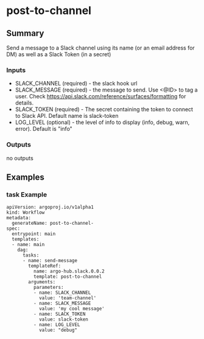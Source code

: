 # post-to-channel

## Summary
Send a message to a Slack channel using its name (or an email address for DM) as well as a Slack Token (in a secret)

### Inputs
* SLACK_CHANNEL (required) - the slack hook url
* SLACK_MESSAGE (required) - the message to send. Use <@ID> to tag a user. Check https://api.slack.com/reference/surfaces/formatting for details.
* SLACK_TOKEN (required) - The secret containing the token to connect to Slack API. Default name is slack-token
* LOG_LEVEL (optional) - the level of info to display (info, debug, warn, error). Default is "info"

### Outputs
no outputs


## Examples

### task Example
```
apiVersion: argoproj.io/v1alpha1
kind: Workflow
metadata:
  generateName: post-to-channel-
spec:
  entrypoint: main
  templates:
  - name: main
    dag:
      tasks:
      - name: send-message
        templateRef:
          name: argo-hub.slack.0.0.2
          template: post-to-channel
        arguments:
          parameters:
          - name: SLACK_CHANNEL
            value: 'team-channel'
          - name: SLACK_MESSAGE
            value: 'my cool message'
          - name: SLACK_TOKEN
            value: slack-token
          - name: LOG_LEVEL
            value: "debug"
```
